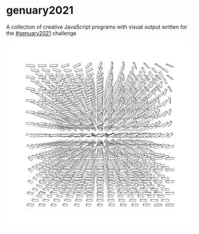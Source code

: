 # genuary2021
A collection of creative JavaScript programs with visual output written for the [#genuary2021](https://genuary2021.github.io/) challenge

![img](structral-flow(83).jpg)
